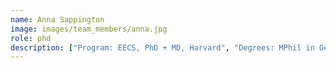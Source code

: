 ```yaml
---
name: Anna Sappington
image: images/team_members/anna.jpg
role: phd
description: ["Program: EECS, PhD + MD, Harvard", "Degrees: MPhil in Genomic Medicine, Cambridge University; MSc in Machine Learning, UCL; BS in Computer Science and Molecular Biology, MIT", "Interests: protein evolution, representation learning for biological data"]
---
```

